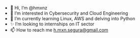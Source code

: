 - 👋 Hi, I’m @hmxnz
- 👀 I’m interested in Cybersecurity and Cloud Engineering
- 🌱 I’m currently learning Linux, AWS and delving into Python
- ✨ I’m looking to internships on IT sector
- 📫 How to reach me h.mxn.segura@gmail.com

<!---
hmxnz/hmxnz is a ✨ special ✨ repository because its `README.md` (this file) appears on your GitHub profile.
You can click the Preview link to take a look at your changes.
--->
